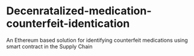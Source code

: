 # Decenratalized-medication-counterfeit-identication
An Ethereum based solution for identifying counterfeit medications using smart contract in the Supply Chain
